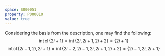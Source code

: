 ```yaml
---
space: S000051
property: P000010
value: true
---
```


Considering the basis from the description, one may find the following:
$$\operatorname{int}\operatorname{cl}\{2i+1\}=\operatorname{int}\{2i,2i+1,2i+2\}=\{2i+1\}$$
$$\operatorname{int}\operatorname{cl}\{2i-1,2i,2i+1\}=\operatorname{int}\{2i-2,2i-1,2i,2i+1,2i+2\}=\{2i-1,2i,2i+1\}$$
